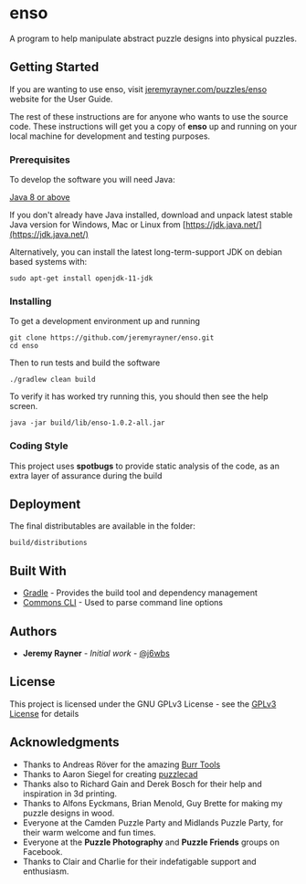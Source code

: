 # enso

A program to help manipulate abstract puzzle designs into physical puzzles.

## Getting Started

If you are wanting to use enso, visit <a href="http://jeremyrayner.com/puzzles/enso">jeremyrayner.com/puzzles/enso</a> website for the User Guide.

The rest of these instructions are for anyone who wants to use the source code.
These instructions will get you a copy of **enso** up and running on your local machine for development and testing purposes. 

### Prerequisites

To develop the software you will need Java:

<u>Java 8 or above</u>

If you don't already have Java installed, download and unpack latest stable Java version for Windows, Mac or Linux from [https://jdk.java.net/](https://jdk.java.net/)

Alternatively, you can install the latest long-term-support JDK on debian based systems with:
```
sudo apt-get install openjdk-11-jdk
```

### Installing

To get a development environment up and running

```
git clone https://github.com/jeremyrayner/enso.git
cd enso
```

Then to run tests and build the software

```
./gradlew clean build
```

To verify it has worked try running this, you should then see the help screen.
```
java -jar build/lib/enso-1.0.2-all.jar
```

### Coding Style

This project uses **spotbugs** to provide static analysis of the code, as an extra layer of assurance during the build

## Deployment

The final distributables are available in the folder:
```
build/distributions
```

## Built With

* [Gradle](https://gradle.org/) - Provides the build tool and dependency management
* [Commons CLI](https://commons.apache.org/proper/commons-cli/) - Used to parse command line options

## Authors

* **Jeremy Rayner** - *Initial work* - [@j6wbs](https://twitter.com/j6wbs)

## License

This project is licensed under the GNU GPLv3 License - see the [GPLv3 License](https://choosealicense.com/licenses/gpl-3.0/) for details

## Acknowledgments

* Thanks to Andreas Röver for the amazing [Burr Tools](http://burrtools.sourceforge.net/)
* Thanks to Aaron Siegel for creating [puzzlecad](https://www.thingiverse.com/thing:3198014)
* Thanks also to Richard Gain and Derek Bosch for their help and inspiration in 3d printing.
* Thanks to Alfons Eyckmans, Brian Menold, Guy Brette for making my puzzle designs in wood.
* Everyone at the Camden Puzzle Party and Midlands Puzzle Party, for their warm welcome and fun times.
* Everyone at the **Puzzle Photography** and **Puzzle Friends** groups on Facebook.
* Thanks to Clair and Charlie for their indefatigable support and enthusiasm.